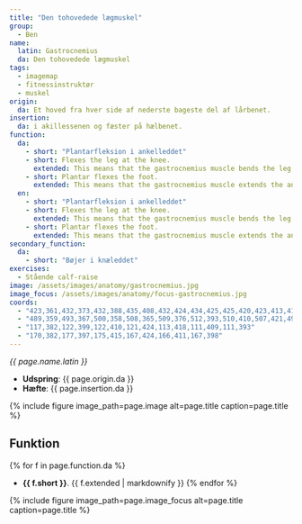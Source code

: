 ```yaml
---
title: "Den tohovedede lægmuskel"
group:
  - Ben
name:
  latin: Gastrocnemius
  da: Den tohovedede lægmuskel
tags:
  - imagemap
  - fitnessinstruktør
  - muskel
origin: 
  da: Et hoved fra hver side af nederste bageste del af lårbenet.
insertion: 
  da: i akillessenen og fæster på hælbenet.
function:
  da:
    - short: "Plantarfleksion i ankelleddet"
    - short: Flexes the leg at the knee.
      extended: This means that the gastrocnemius muscle bends the leg at the knee joint such that there is a decrease in the angle between the lower leg and the upper leg.
    - short: Plantar flexes the foot.
      extended: This means that the gastrocnemius muscle extends the ankle such that the angle between the top of the foot and the shin increases.
  en:
    - short: "Plantarfleksion i ankelleddet"
    - short: Flexes the leg at the knee.
      extended: This means that the gastrocnemius muscle bends the leg at the knee joint such that there is a decrease in the angle between the lower leg and the upper leg.
    - short: Plantar flexes the foot.
      extended: This means that the gastrocnemius muscle extends the ankle such that the angle between the top of the foot and the shin increases.
secondary_function: 
  da:
    - short: "Bøjer i knæleddet"
exercises:
  - Stående calf-raise
image: /assets/images/anatomy/gastrocnemius.jpg
image_focus: /assets/images/anatomy/focus-gastrocnemius.jpg
coords:
  - "423,361,432,373,432,388,435,408,432,424,434,425,425,420,423,413,415,417,406,420,403,406,403,389,408,366,414,357,417,366"
  - "489,359,493,367,500,358,508,365,509,376,512,393,510,410,507,421,499,417,491,410,488,419,483,425,479,416,481,394,483,380,483,370"
  - "117,382,122,399,122,410,121,424,113,418,111,409,111,393"
  - "170,382,177,397,175,415,167,424,166,411,167,398"
---
```


_{{ page.name.latin }}_

- **Udspring**: {{ page.origin.da }}
- **Hæfte**: {{ page.insertion.da }}

{% include figure image_path=page.image alt=page.title caption=page.title %}

## Funktion

{% for f in page.function.da %}
- **{{ f.short }}**.
  {{ f.extended | markdownify }}
{% endfor %}

{% include figure image_path=page.image_focus alt=page.title caption=page.title %}
